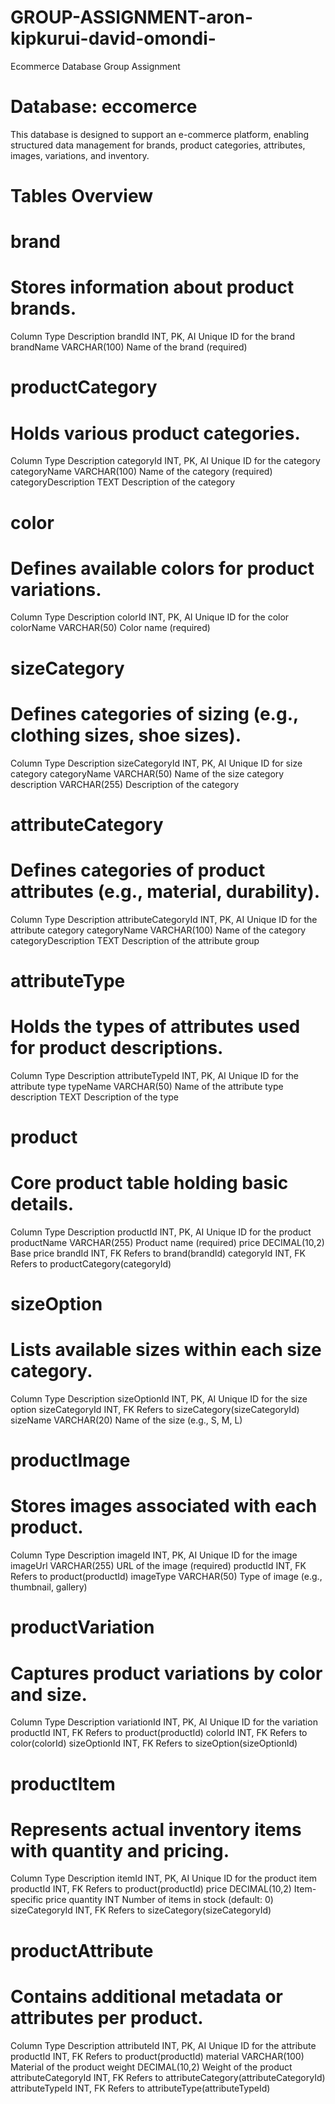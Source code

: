 # GROUP-ASSIGNMENT-aron-kipkurui-david-omondi-

Ecommerce Database Group Assignment

# Database: eccomerce

This database is designed to support an e-commerce platform, enabling structured data management for brands, product categories, attributes, images, variations, and inventory.

# Tables Overview

# brand

# Stores information about product brands.

Column Type Description
brandId INT, PK, AI Unique ID for the brand
brandName VARCHAR(100) Name of the brand (required)

# productCategory

# Holds various product categories.

Column Type Description
categoryId INT, PK, AI Unique ID for the category
categoryName VARCHAR(100) Name of the category (required)
categoryDescription TEXT Description of the category

# color

# Defines available colors for product variations.

Column Type Description
colorId INT, PK, AI Unique ID for the color
colorName VARCHAR(50) Color name (required)

# sizeCategory

# Defines categories of sizing (e.g., clothing sizes, shoe sizes).

Column Type Description
sizeCategoryId INT, PK, AI Unique ID for size category
categoryName VARCHAR(50) Name of the size category
description VARCHAR(255) Description of the category

# attributeCategory

# Defines categories of product attributes (e.g., material, durability).

Column Type Description
attributeCategoryId INT, PK, AI Unique ID for the attribute category
categoryName VARCHAR(100) Name of the category
categoryDescription TEXT Description of the attribute group

# attributeType

# Holds the types of attributes used for product descriptions.

Column Type Description
attributeTypeId INT, PK, AI Unique ID for the attribute type
typeName VARCHAR(50) Name of the attribute type
description TEXT Description of the type

# product

# Core product table holding basic details.

Column Type Description
productId INT, PK, AI Unique ID for the product
productName VARCHAR(255) Product name (required)
price DECIMAL(10,2) Base price
brandId INT, FK Refers to brand(brandId)
categoryId INT, FK Refers to productCategory(categoryId)

# sizeOption

# Lists available sizes within each size category.

Column Type Description
sizeOptionId INT, PK, AI Unique ID for the size option
sizeCategoryId INT, FK Refers to sizeCategory(sizeCategoryId)
sizeName VARCHAR(20) Name of the size (e.g., S, M, L)

# productImage

# Stores images associated with each product.

Column Type Description
imageId INT, PK, AI Unique ID for the image
imageUrl VARCHAR(255) URL of the image (required)
productId INT, FK Refers to product(productId)
imageType VARCHAR(50) Type of image (e.g., thumbnail, gallery)

# productVariation

# Captures product variations by color and size.

Column Type Description
variationId INT, PK, AI Unique ID for the variation
productId INT, FK Refers to product(productId)
colorId INT, FK Refers to color(colorId)
sizeOptionId INT, FK Refers to sizeOption(sizeOptionId)

# productItem

# Represents actual inventory items with quantity and pricing.

Column Type Description
itemId INT, PK, AI Unique ID for the product item
productId INT, FK Refers to product(productId)
price DECIMAL(10,2) Item-specific price
quantity INT Number of items in stock (default: 0)
sizeCategoryId INT, FK Refers to sizeCategory(sizeCategoryId)

# productAttribute

# Contains additional metadata or attributes per product.

Column Type Description
attributeId INT, PK, AI Unique ID for the attribute
productId INT, FK Refers to product(productId)
material VARCHAR(100) Material of the product
weight DECIMAL(10,2) Weight of the product
attributeCategoryId INT, FK Refers to attributeCategory(attributeCategoryId)
attributeTypeId INT, FK Refers to attributeType(attributeTypeId)
